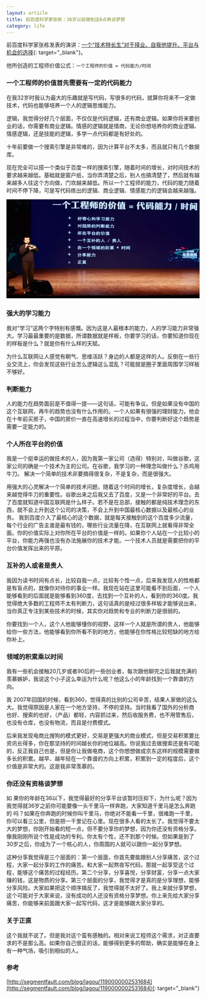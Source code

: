 ```yaml
---
layout: article
title: 前百度科学家张栋：36岁以前做到这8点再谈梦想
category: life
---
```


前百度科学家张栋发表的演讲：[一个“技术特长生”对于择业、自我他提升、平台与机会的选择](http://v.qq.com/page/c/5/k/c0146wjcn5k.html){: target="_blank"}。

他所创造的工程师价值公式：`一个工程师的价值 = 代码能力/时间`

### 一个工程师的价值首先需要有一定的代码能力

在我32岁时我认为最大的乐趣就是写代码，写很多的代码，就算你将来不一定做技术，代码也能够培养一个人的逻辑思维能力。

逻辑，我觉得分好几个层面，不仅仅是代码逻辑，还有商业逻辑。如果你将来要创业的话，你需要有商业逻辑。情感的逻辑就是情商，无论你想培养你的商业逻辑、情感逻辑，还是技能的逻辑，多学一点代码都是有好处的。

十年前要做一个搜索引擎是非常难的，因为计算平台不太多，而且就只有几个数据库。

现在完全可以搭一个类似于百度一样的搜索引擎，随着时间的增长，对时间技术的要求越来越低。基础就是窗户纸，当你弄清楚之后，别人也搞清楚了，然后就有越来越多人往这个方向做，门坎越来越低。所以一个工程师的能力，代码的能力随着时间不停下降，可是写代码练出的逻辑、商业逻辑、情感能力的逻辑会越来越强。

![一个工程师的价值=代码能力/时间](images/articles/value_of_engineer.png)


### 强大的学习能力

我对“学习”这两个字特别有感慨。因为这是人最根本的能力，人的学习能力非常强大。学习最最重要的是数据，所谓数据就是样板，你要学习的话，你要知道你现在的样板是什么？就是你有什么样的天赋。

为什么互联网让人感觉有朝气、思维活跃？身边的人都是这样的人。反倒在一些行业交流上，你会发现这些行业怎么逻辑这么混乱？可能就是圈子里面周围学习样板不够好。


### 判断能力

人的能力在趋势面前是不值得一提——这句话，可能有争议。但是如果没有中国的这个互联网，再牛的趋势也没有什么作用的。一个人如果有很强的理财能力，他会在十年前买房子，中国的房价一直在高速增长的过程当中，你要判断好这个趋势是需要一定能力的。


### 个人所在平台的价值

我是一个挺幸运的做技术的人，因为我第一家公司（选得）特别对，叫做谷歌，这家公司的确是一个技术为主的公司。在谷歌，我学习的一种理念叫做什么？杀鸡用牛刀。
解决一个简单的技术非要搞得很复杂，不是复杂，而是很强大。

用强大的心灵解决一个简单的技术问题，随着这个时间的增长，复杂度增长，会越来越觉得牛刀的重要性。谷歌出来之后我又去了百度，又是一个非常好的平台。去了百度就知道中国互联网是什么样子。若不是在总部，接触的都是纯技术理念的东西，就不会上升到这个公司的决策，不会上升到中国最核心数据以及最核心的业务。
我到百度介入了最核心的这个数据，就是每天接触到的这个百度多少流量，每个行业的广告主谁是最有钱的，哪些行业流量在降，在互联网上就看得非常全面。你的价值实际上对你所在平台的价值是一样的。如果你个人站在一个比较小的平台，你能力再强也没有办法施展你的技术才能。一个技术人员就是需要把你的平台价值发挥出来的平原。


### 互补的人或者是贵人

我因为读书时间有点长，比较自我一点，比较有个性一点，后来我发现人的性格都是有盲点的，就像你对待你的事业一样。我现在站在这里可能看不到后面，一个人能够看到的后面就是能够看到360度，去找到一个互补的人，看到你的360度。我觉得绝大多数的工程师不太有判断力，这句话真的是经过很多样板才能够说出来，当你真正专注到某些技术的时候，其实你对趋势和专业的判断力是很弱的。

你要找到一个人，这个人他能够懂你的视野，这样一个人就是所谓的贵人，他能够给你一些方法，他能够看到你所看不到的地方，他能够在你性格比较短缺的地方给你补上。


### 领域的积累乘以时间

我有一些机会接触20几岁或者90后的一些创业者，每次跟他聊完之后我就充满的羡慕嫉妒，我说这个小子这么幸运为什么呢？他这么小的年龄找到一个靠谱的方向。

我 2007年回国的时候，看到360，觉得真的比别的公司辛苦，结果人家做的这么大。我觉得原因是人家在一个地方坚持，不停的坚持。当时我看了国外的分析商 也好、搜索的也好，（产品）都轻，内容抓过来，然后收服务费，也不用管售后，也没有仓库，也没有物流，而且是付费模式。

后来我发现电商比搜狗的模式更好，交易是更强大的商业模式，但是交易积累要比资讯长得多，你在那坚持的时间越长你的地位越高。你说我过去做搜索还是有可能的，反正我自己也是，但是你让我做电商，这个你想想做成京东这样的规模需要做多长的积累。越早、越年轻在一个靠谱的方向上积累，积累到一定的程度后，这个价值是非常大的。这是我非常羡慕的。


### 你还没有资格谈梦想

如 果你的年龄在36以下，我觉得最好的分享平台该暂时压抑下，为什么呢？因为我觉得就36岁之前你可能要像一头千里马一样奔跑，大家知道千里马是怎么奔跑的 吗？如果在你奔跑的时候你叫千里马，你绝对不能看一千里，很难跑一千里，你可以看三公里，但是把一千里记在心里。现在很多人看的太长了。我觉得不要太大的梦想，你刚开始看的短一点，但不要分享你的梦想，因为你还没有资格分享。像我刚刚所说个性是成功的专利。你太有个性，还不到那个时候。但如果是到了30岁之后，你成为了一个核心的人，你周围的人就可以跟你一起分享梦想。

这种分享我觉得是三个层面的：第一个层面，你首先要能跟别人分享痛苦，这个过程，大家一起分享的工作的痛苦。和大家一起熬夜写代码，那就一起享受这个过程，能够这个痛苦的过程经历。第二个分享，分享喜悦，分享财富，分享一点大家赚的钱，这是物质的分享。第三个层面的分享，我觉得才是真的是分享理想，能够分享风险。大家如果把这个顺序搞反了，我觉得就不太好了。我上来就分享梦想，这个可能对于大家来说，没有成功的人还没有资格分享梦想。你上来先给大家分享痛苦，你能够来前面跟大家一起写代码，这才是能够跟大家分享的。


### 关于正直

这个我就不说了。但是我对这个蛮有感触的。相对来说工程师这个需求，对正直要求的不是那么高。如果你自己很正的话，能够得到更多的帮助，确实是能够在身上有一种气场，吸引到相似的人。


### 参考
[http://segmentfault.com/blog/lagou/1190000002531684](http://segmentfault.com/blog/lagou/1190000002531684){: target="_blank"}
